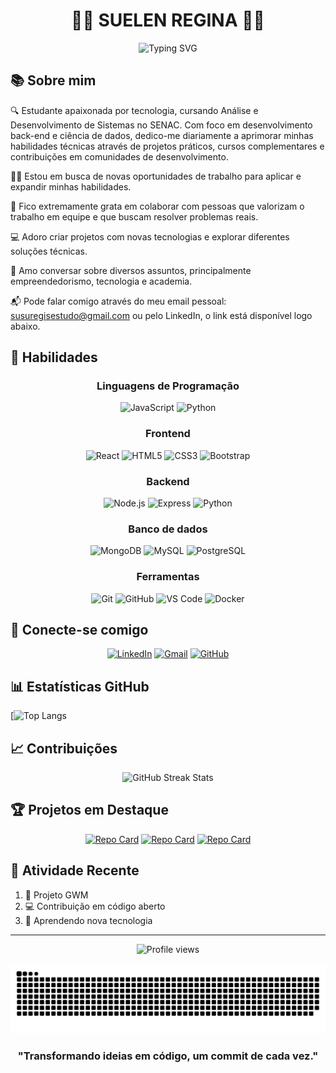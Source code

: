 # <div align="center">👩‍💻 SUELEN REGINA 👩‍💻</div>

<div align="center">
  <img src="https://readme-typing-svg.demolab.com?font=Fira+Code&pause=1000&color=F75C7E&center=true&vCenter=true&width=435&lines=Desenvolvedora+Back-End;Analista+de+Dados;Estudante+de+ADS" alt="Typing SVG" />
</div>


## 📚 Sobre mim

🔍 Estudante apaixonada por tecnologia, cursando Análise e Desenvolvimento de Sistemas no SENAC. Com foco em desenvolvimento back-end e ciência de dados, dedico-me diariamente a aprimorar minhas habilidades técnicas através de projetos práticos, cursos complementares e contribuições em comunidades de desenvolvimento.

👨‍💼 Estou em busca de novas oportunidades de trabalho para aplicar e expandir minhas habilidades.

🙌 Fico extremamente grata em colaborar com pessoas que valorizam o trabalho em equipe e que buscam resolver problemas reais.

💻 Adoro criar projetos com novas tecnologias e explorar diferentes soluções técnicas.

💬 Amo conversar sobre diversos assuntos, principalmente empreendedorismo, tecnologia e academia.

📬 Pode falar comigo através do meu email pessoal: [susuregisestudo@gmail.com](mailto:susuregisestudo@gmail.com) ou pelo LinkedIn, o link está disponível logo abaixo.

## 🚀 Habilidades

<div align="center">
  
### Linguagens de Programação
![JavaScript](https://img.shields.io/badge/JavaScript-F7DF1E?style=for-the-badge&logo=javascript&logoColor=black)
![Python](https://img.shields.io/badge/Python-3776AB?style=for-the-badge&logo=python&logoColor=white)

### Frontend
![React](https://img.shields.io/badge/React-20232A?style=for-the-badge&logo=react&logoColor=61DAFB)
![HTML5](https://img.shields.io/badge/HTML5-E34F26?style=for-the-badge&logo=html5&logoColor=white)
![CSS3](https://img.shields.io/badge/CSS3-1572B6?style=for-the-badge&logo=css3&logoColor=white)
![Bootstrap](https://img.shields.io/badge/Bootstrap-7952B3?style=for-the-badge&logo=bootstrap&logoColor=white)

### Backend
![Node.js](https://img.shields.io/badge/Node.js-339933?style=for-the-badge&logo=nodedotjs&logoColor=white)
![Express](https://img.shields.io/badge/Express-000000?style=for-the-badge&logo=express&logoColor=white)
![Python](https://img.shields.io/badge/Python-3776AB?style=for-the-badge&logo=python&logoColor=white)

### Banco de dados
![MongoDB](https://img.shields.io/badge/MongoDB-4EA94B?style=for-the-badge&logo=mongodb&logoColor=white)
![MySQL](https://img.shields.io/badge/MySQL-4479A1?style=for-the-badge&logo=mysql&logoColor=white)
![PostgreSQL](https://img.shields.io/badge/PostgreSQL-316192?style=for-the-badge&logo=postgresql&logoColor=white)

### Ferramentas
![Git](https://img.shields.io/badge/Git-F05032?style=for-the-badge&logo=git&logoColor=white)
![GitHub](https://img.shields.io/badge/GitHub-100000?style=for-the-badge&logo=github&logoColor=white)
![VS Code](https://img.shields.io/badge/VS_Code-007ACC?style=for-the-badge&logo=visual-studio-code&logoColor=white)
![Docker](https://img.shields.io/badge/Docker-2496ED?style=for-the-badge&logo=docker&logoColor=white)
</div>

## 🔗 Conecte-se comigo

<div align="center">
  
[![LinkedIn](https://img.shields.io/badge/LinkedIn-0077B5?style=for-the-badge&logo=linkedin&logoColor=white)](www.linkedin.com/in/suelen-regina-a46868240)
[![Gmail](https://img.shields.io/badge/Gmail-D14836?style=for-the-badge&logo=gmail&logoColor=white)](susuregisestudo@gmail.como:luizhlimagomes28@gmail.com)
[![GitHub](https://img.shields.io/badge/GitHub-100000?style=for-the-badge&logo=github&logoColor=white)](https://github.com/susuregis)


</div>

## 📊 Estatísticas GitHub

[![Top Langs](https://github-readme-stats.vercel.app/api/top-langs/?username=susuregis&theme=tokyonight)

## 📈 Contribuições

<div align="center">
  <img src="https://github-readme-streak-stats.herokuapp.com/?user=susuregis&theme=tokyonight" alt="GitHub Streak Stats" />
</div>

## 🏆 Projetos em Destaque

<div align="center">
  
[![Repo Card](https://github-readme-stats.vercel.app/api/pin/?username=susuregis&repo=Spotify_Youtube_Analise&theme=radical)](https://github.com/susuregis/Spotify_Youtube_Analise)
[![Repo Card](https://github-readme-stats.vercel.app/api/pin/?username=susuregis&repo=GWM&theme=radical)](https://github.com/susuregis/GWM)
[![Repo Card](https://github-readme-stats.vercel.app/api/pin/?username=susuregis&repo=GWM&theme=radical)](https://github.com/susuregis/GWM)

</div>

## 🔄 Atividade Recente

<!--START_SECTION:activity-->
1. 🚀 Projeto GWM
2. 💻 Contribuição em código aberto 
3. 🧠 Aprendendo nova tecnologia
<!--END_SECTION:activity-->

---

<div align="center">
  <img src="https://komarev.com/ghpvc/?username=susuregis&color=blueviolet" alt="Profile views" />
  <br><br>
  
  <img src="https://raw.githubusercontent.com/platane/snk/output/github-contribution-grid-snake.svg" alt="Snake animation" />
  
  ### "Transformando ideias em código, um commit de cada vez."
</div>


